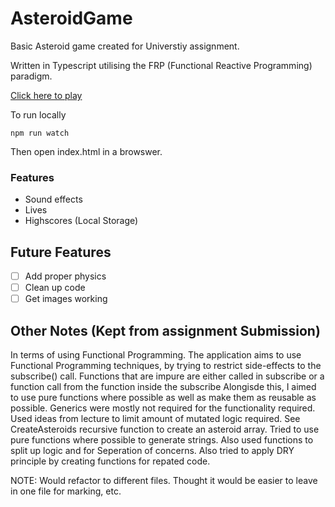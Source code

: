 # AsteroidGame

Basic Asteroid game created for Universtiy assignment. 

Written in Typescript utilising the FRP (Functional Reactive Programming) paradigm. 

[Click here to play](https://anttargett.github.io/AsteroidGame/)

To run locally 

``` npm run watch ```

Then open index.html in a browswer. 

### Features
- Sound effects
- Lives
- Highscores (Local Storage) 


## Future Features
- [ ] Add proper physics 
- [ ] Clean up code 
- [ ] Get images working

## Other Notes (Kept from assignment Submission) 

In terms of using Functional Programming.
The application aims to use Functional Programming techniques, by trying to  restrict side-effects to the subscribe() call.
Functions that are impure are either called in subscribe or a function call from the function inside the subscribe
Alongisde this, I aimed to use pure functions where possible as well as make them as reusable as possible.
Generics were mostly not required for the functionality required.
Used ideas from lecture to limit amount of mutated logic required. See CreateAsteroids recursive function to create an asteroid array.
Tried to use pure functions where possible to generate strings. 
Also used functions to split up logic and for Seperation of concerns. 
Also tried to apply DRY principle by creating functions for repated code. 

NOTE: Would refactor to different files. Thought it would be easier to leave in one file for marking, etc. 
